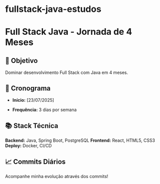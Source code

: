 # fullstack-java-estudos
# Full Stack Java - Jornada de 4 Meses

## 🎯 Objetivo
Dominar desenvolvimento Full Stack com Java em 4 meses.

## 📅 Cronograma
- **Início:** [23/07/2025]

- **Frequência:** 3 dias por semana

## 📚 Stack Técnica
**Backend:** Java, Spring Boot, PostgreSQL
**Frontend:** React, HTML5, CSS3
**Deploy:** Docker, CI/CD

## 📈 Commits Diários
Acompanhe minha evolução através dos commits!
